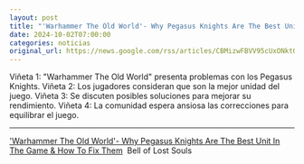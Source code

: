 ```yaml
---
layout: post
title: "'Warhammer The Old World'- Why Pegasus Knights Are The Best Unit In The Game & How To Fix Them - Bell of Lost Souls"
date: 2024-10-02T07:00:00
categories: noticias
original_url: https://news.google.com/rss/articles/CBMizwFBVV95cUxONktORS1LclRvVTZBSmpGN1ptbzlJd21tSHNlV1d3R3gtR0N0ZE1tRy05NHVKbjZLLWN1dGVQV3lsa1RpRm5pU3I1Sko4ejNoVl9uazFDMWF4NU5KMHFUNGwxNTNrRXpsOUNKci1xczZnZWdPMDNYZklZNnByQkppdWRmN3ZQc0FGREJQd2NmSnB2dVhjbmtMbVRoWlZrZm96TFQxbWNxbERRZ2ItN0ttbXR0MElJLVFyUm5RSURLUEs1aDVTUGpNbEdYekFlU2M?oc=5
---
```



Viñeta 1: "Warhammer The Old World" presenta problemas con los Pegasus Knights.
Viñeta 2: Los jugadores consideran que son la mejor unidad del juego.
Viñeta 3: Se discuten posibles soluciones para mejorar su rendimiento.
Viñeta 4: La comunidad espera ansiosa las correcciones para equilibrar el juego.


---


['Warhammer The Old World'- Why Pegasus Knights Are The Best Unit In The Game & How To Fix Them](https://news.google.com/rss/articles/CBMizwFBVV95cUxONktORS1LclRvVTZBSmpGN1ptbzlJd21tSHNlV1d3R3gtR0N0ZE1tRy05NHVKbjZLLWN1dGVQV3lsa1RpRm5pU3I1Sko4ejNoVl9uazFDMWF4NU5KMHFUNGwxNTNrRXpsOUNKci1xczZnZWdPMDNYZklZNnByQkppdWRmN3ZQc0FGREJQd2NmSnB2dVhjbmtMbVRoWlZrZm96TFQxbWNxbERRZ2ItN0ttbXR0MElJLVFyUm5RSURLUEs1aDVTUGpNbEdYekFlU2M?oc=5)  Bell of Lost Souls